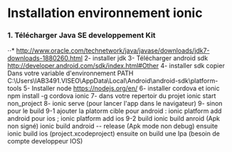 # Installation environnement ionic 
### 1. Télécharger Java SE developpement Kit 
⋅⋅* http://www.oracle.com/technetwork/java/javase/downloads/jdk7-downloads-1880260.html
2- installer jdk 
3- Télécharger android sdk 
http://developer.android.com/sdk/index.html#Other
4- installer sdk 
copier Dans votre variable d'environnement PATH 
C:\Users\IAB3491.VISEO\AppData\Local\Android\android-sdk\platform-tools
5- Installer node
https://nodejs.org/en/
6- installer cordova et ionic 
npm install -g cordova ionic
7- dans votre repertoir du projet 
 ionic start non_project
8- ionic serve (pour lancer l'app dans le navigateur)
9- sinon pour le build 
 9-1 ajouter la platorm cible 
     pour android : ionic platform add android
     pour ios ; ionic platform add ios
 9-2 build 
     ionic build anroid (Apk non signé)
     ionic build android -- release (Apk mode non debug) ensuite 
     ionic build ios (project.xcodeproject) ensuite on build une Ipa (besoin de compte developpeur IOS)